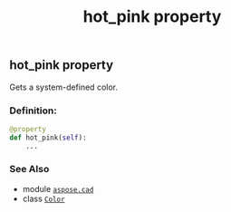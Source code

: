 ﻿---
title: hot_pink property
second_title: Aspose.CAD for Python via .NET API References
description: 
type: docs
weight: 720
url: /aspose.cad/color/hot_pink/
is_root: false
---

## hot_pink property


Gets a system-defined color.
### Definition:
```python
@property
def hot_pink(self):
    ...
```

### See Also
* module [`aspose.cad`](../../)
* class [`Color`](/cad/python-net/aspose.cad/color)
